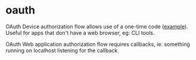 # oauth

OAuth Device authorization flow allows use of a one-time code ([example](https://github.com/cli/cli/pull/1522)). Useful for apps that don't have a web browser, eg: CLI tools.

OAuth Web application authorization flow requires callbacks, ie: something running on localhost listening for the callback.
